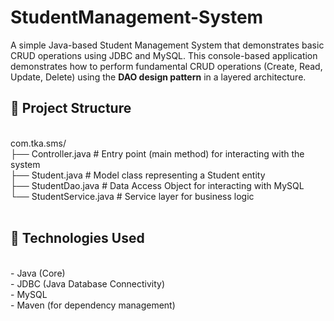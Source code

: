 # StudentManagement-System


A simple Java-based Student Management System that demonstrates basic CRUD operations using JDBC and MySQL. This console-based application demonstrates how to perform fundamental CRUD operations (Create, Read, Update, Delete) using the **DAO design pattern** in a layered architecture.
<br>
## 📁 Project Structure
<br>
com.tka.sms/ <br>
├── Controller.java # Entry point (main method) for interacting with the system <br>
├── Student.java # Model class representing a Student entity <br>
├── StudentDao.java # Data Access Object for interacting with MySQL <br>
└── StudentService.java # Service layer for business logic <br>
<br>

## 🧰 Technologies Used
<br>
- Java (Core) <br>
- JDBC (Java Database Connectivity) <br>
- MySQL  <br>
- Maven (for dependency management) <br>
